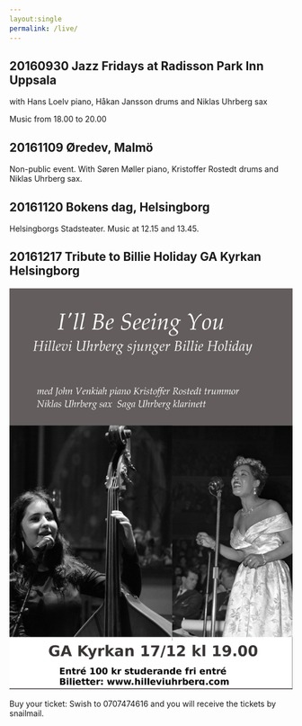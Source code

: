 ```yaml
---
layout:single
permalink: /live/
---
```


## 20160930 Jazz Fridays at Radisson Park Inn Uppsala 

with Hans Loelv piano, Håkan Jansson drums and Niklas Uhrberg sax

Music from 18.00 to 20.00


## 20161109 Øredev, Malmö
Non-public event. With Søren Møller piano, Kristoffer Rostedt drums and Niklas Uhrberg sax.

## 20161120 Bokens dag, Helsingborg
Helsingborgs Stadsteater. Music at 12.15 and 13.45. 

## 20161217 Tribute to Billie Holiday GA Kyrkan Helsingborg


![Holiday poster](/images/holiday-poster-medium.jpg "I'll Be Seeing You")

Buy your ticket: Swish to 0707474616 and you will receive the tickets by snailmail.  
